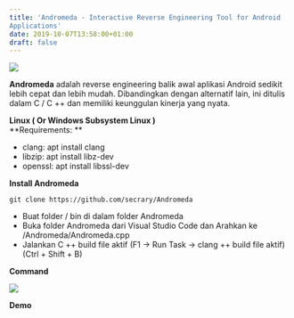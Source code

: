 ```yaml
---
title: 'Andromeda - Interactive Reverse Engineering Tool for Android
Applications'
date: 2019-10-07T13:58:00+01:00
draft: false
---
```


[![](https://1.bp.blogspot.com/-UiqFnRmPy4o/XZs2E3T7wnI/AAAAAAAAClM/1FG5Nl5B2xUyekcXzGKcMDCC0r0WmlMRACLcBGAsYHQ/s320/andromeda.png)](https://1.bp.blogspot.com/-UiqFnRmPy4o/XZs2E3T7wnI/AAAAAAAAClM/1FG5Nl5B2xUyekcXzGKcMDCC0r0WmlMRACLcBGAsYHQ/s1600/andromeda.png)

**Andromeda** adalah reverse engineering balik awal aplikasi Android sedikit lebih cepat dan lebih mudah. Dibandingkan dengan alternatif lain, ini ditulis dalam C / C ++ dan memiliki keunggulan kinerja yang nyata.  
  
**Linux ( Or Windows Subsystem Linux )**  
**Requirements: **  
  

*   clang: apt install clang
*   libzip: apt install libz-dev
*   openssl: apt install libssl-dev

  

**Install Andromeda**

  

```
git clone https://github.com/secrary/Andromeda
```

*   Buat folder / bin di dalam folder Andromeda
*   Buka folder Andromeda dari Visual Studio Code dan Arahkan ke /Andromeda/Andromeda.cpp
*   Jalankan C ++ build file aktif (F1 -> Run Task -> clang ++ build file aktif) (Ctrl + Shift + B)

  

**Command**

[![](https://1.bp.blogspot.com/-HuezvaLmBlI/XZs2DtcKzII/AAAAAAAAClI/ZTchwjzxr-4YKHtvuYUZ4tHM3ivStYtkgCLcBGAsYHQ/s320/command-codecrime.png)](https://1.bp.blogspot.com/-HuezvaLmBlI/XZs2DtcKzII/AAAAAAAAClI/ZTchwjzxr-4YKHtvuYUZ4tHM3ivStYtkgCLcBGAsYHQ/s1600/command-codecrime.png)

  

**Demo**
